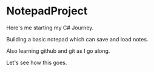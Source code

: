 # NotepadProject

Here's me starting my C# Journey. 

Building a basic notepad which can save and load notes.

Also learning github and git as I go along. 

Let's see how this goes.
